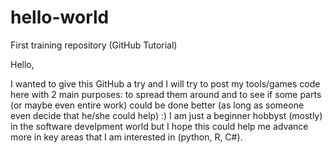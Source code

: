 # hello-world
First training repository (GitHub Tutorial)

Hello,

I wanted to give this GitHub a try and I will try to post my tools/games code here with 2 main purposes: to spread them around and to see if some parts (or maybe even entire work) could be done better (as long as someone even decide that he/she could help) :)
I am just a beginner hobbyst (mostly) in the software develpment world but I hope this could help me advance more in key areas that I am interested in (python, R, C#).
